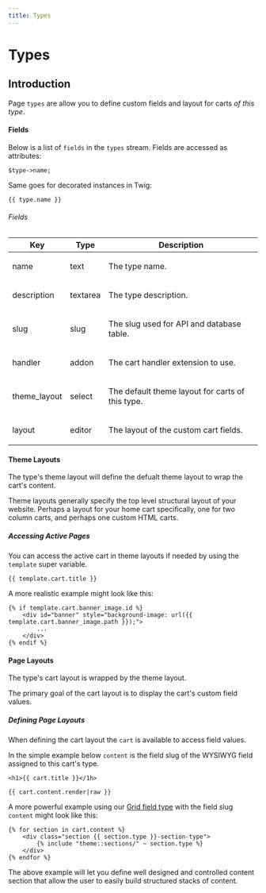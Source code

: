 ```yaml
---
title: Types
---
```


# Types

<div class="documentation__toc"></div>

## Introduction

Page `types` are allow you to define custom fields and layout for carts _of this type_.


#### Fields

Below is a list of `fields` in the `types` stream. Fields are accessed as attributes:

    $type->name;

Same goes for decorated instances in Twig:

    {{ type.name }}

###### Fields

<table class="table table-bordered table-striped">

<thead>

<tr>

<th>Key</th>

<th>Type</th>

<th>Description</th>

</tr>

</thead>

<tbody>

<tr>

<td>

name

</td>

<td>

text

</td>

<td>

The type name.

</td>

</tr>

<tr>

<td>

description

</td>

<td>

textarea

</td>

<td>

The type description.

</td>

</tr>

<tr>

<td>

slug

</td>

<td>

slug

</td>

<td>

The slug used for API and database table.

</td>

</tr>

<tr>

<td>

handler

</td>

<td>

addon

</td>

<td>

The cart handler extension to use.

</td>

</tr>

<tr>

<td>

theme_layout

</td>

<td>

select

</td>

<td>

The default theme layout for carts of this type.

</td>

</tr>

<tr>

<td>

layout

</td>

<td>

editor

</td>

<td>

The layout of the custom cart fields.

</td>

</tr>

</tbody>

</table>


#### Theme Layouts

The type's theme layout will define the defualt theme layout to wrap the cart's content.

Theme layouts generally specify the top level structural layout of your website. Perhaps a layout for your home cart specifically, one for two column carts, and perhaps one custom HTML carts.


##### Accessing Active Pages

You can access the active cart in theme layouts if needed by using the `template` super variable.

    {{ template.cart.title }}

A more realistic example might look like this:

    {% if template.cart.banner_image.id %}
        <div id="banner" style="background-image: url({{ template.cart.banner_image.path }});">
            ...
        </div>
    {% endif %}


#### Page Layouts

The type's cart layout is wrapped by the theme layout.

The primary goal of the cart layout is to display the cart's custom field values.


##### Defining Page Layouts

When defining the cart layout the `cart` is available to access field values.

In the simple example below `content` is the field slug of the WYSIWYG field assigned to this cart's type.

    <h1>{{ cart.title }}</1h>

    {{ cart.content.render|raw }}

A more powerful example using our [Grid field type](/documentation/grid-field-type) with the field slug `content` might look like this:

    {% for section in cart.content %}
        <div class="section {{ section.type }}-section-type">
            {% include "theme::sections/" ~ section.type %}
        </div>
    {% endfor %}

The above example will let you define well designed and controlled content section that allow the user to easily build structured stacks of content.

